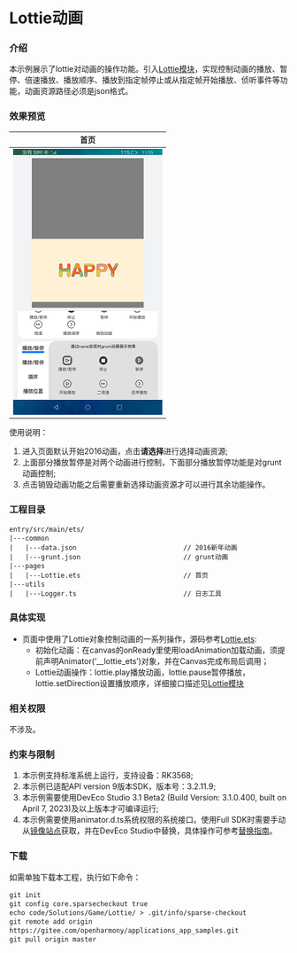 # Lottie动画

### 介绍

本示例展示了lottie对动画的操作功能。引入[Lottie模块](https://gitee.com/openharmony/docs/blob/master/zh-cn/application-dev/reference/arkui-ts/ts-components-canvas-lottie.md)，实现控制动画的播放、暂停、倍速播放、播放顺序、播放到指定帧停止或从指定帧开始播放、侦听事件等功能，动画资源路径必须是json格式。

### 效果预览

|首页|
|-------|
|![](./screenshot/device/main.png)|

使用说明：
1. 进入页面默认开始2016动画，点击**请选择**进行选择动画资源;
2. 上面部分播放暂停是对两个动画进行控制，下面部分播放暂停功能是对grunt动画控制;
3. 点击销毁动画功能之后需要重新选择动画资源才可以进行其余功能操作。

### 工程目录
```
entry/src/main/ets/
|---common
|   |---data.json                           // 2016新年动画
|   |---grunt.json                          // grunt动画
|---pages
|   |---Lottie.ets                          // 首页
|---utils                                  
|   |---Logger.ts                           // 日志工具
```

### 具体实现
* 页面中使用了Lottie对象控制动画的一系列操作，源码参考[Lottie.ets](entry/src/main/ets/pages/Lottie.ets):
    * 初始化动画：在canvas的onReady里使用loadAnimation加载动画，须提前声明Animator(‘__lottie_ets’)对象，并在Canvas完成布局后调用；
    * Lottie动画操作：lottie.play播放动画，lottie.pause暂停播放，lottie.setDirection设置播放顺序，详细接口描述见[Lottie模块](https://gitee.com/openharmony/docs/blob/master/zh-cn/application-dev/reference/arkui-ts/ts-components-canvas-lottie.md)
### 相关权限

不涉及。

### 约束与限制

1. 本示例支持标准系统上运行，支持设备：RK3568;
2. 本示例已适配API version 9版本SDK，版本号：3.2.11.9;
3. 本示例需要使用DevEco Studio 3.1 Beta2 (Build Version: 3.1.0.400, built on April 7, 2023)及以上版本才可编译运行;
4. 本示例需要使用animator.d.ts系统权限的系统接口。使用Full SDK时需要手动从[镜像站点]((https://docs.openharmony.cn/pages/v3.2Beta/zh-cn/release-notes/OpenHarmony-v3.2-beta4.md/))获取，并在DevEco Studio中替换，具体操作可参考[替换指南](https://docs.openharmony.cn/pages/v3.2/zh-cn/application-dev/quick-start/full-sdk-switch-guide.md/)。

### 下载
如需单独下载本工程，执行如下命令：
```
git init
git config core.sparsecheckout true
echo code/Solutions/Game/Lottie/ > .git/info/sparse-checkout
git remote add origin https://gitee.com/openharmony/applications_app_samples.git
git pull origin master
```
